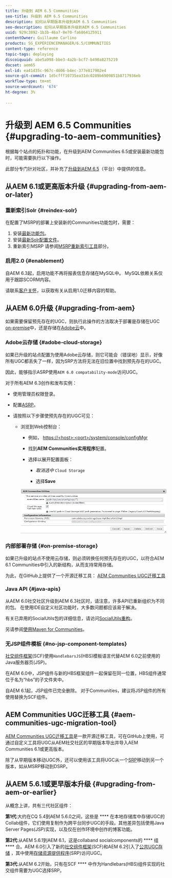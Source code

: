 ```yaml
---
title: 升级到 AEM 6.5 Communities
seo-title: 升级到 AEM 6.5 Communities
description: 如何从早期版本升级到AEM 6.5 Communities
seo-description: 如何从早期版本升级到AEM 6.5 Communities
uuid: 929c3892-1b3b-46a7-8e70-fa6864125911
contentOwner: Guillaume Carlino
products: SG_EXPERIENCEMANAGER/6.5/COMMUNITIES
content-type: reference
topic-tags: deploying
discoiquuid: abe5a998-bbe3-4a2b-bcf7-b490a8275219
docset: aem65
exl-id: ea41d35c-967c-4606-b4ec-377e817902e4
source-git-commit: 1d5cfff10735ea31dc0289b6909851b8717936eb
workflow-type: tm+mt
source-wordcount: '674'
ht-degree: 3%

---
```


# 升级到 AEM 6.5 Communities {#upgrading-to-aem-communities}

根据每个站点的拓扑和功能，在升级到AEM Communities 6.5或安装最新功能包时，可能需要执行以下操作。

此部分专门针对社区，并补充了[升级到AEM 6.5](/help/sites-deploying/upgrade.md)（平台）中提供的信息。

## 从AEM 6.1或更高版本升级 {#upgrading-from-aem-or-later}

### 重新索引Solr {#reindex-solr}

在配置了MSRP的部署上安装新的Communities功能包时，需要：

1. 安装[最新功能包](/help/communities/deploy-communities.md#latestfeaturepack)。
1. 安装[最新Solr配置文件](/help/communities/msrp.md#upgrading)。
1. 重新索引MSRP
请参阅[MSRP重新索引工具](/help/communities/msrp.md#msrp-reindex-tool)部分。

### 启用2.0 {#enablement}

自AEM 6.3起，启用功能不再将报表信息存储在MySQL中。 MySQL依赖关系仅用于跟踪SCORM内容。

请联系[客户关怀](https://helpx.adobe.com/cn/marketing-cloud/contact-support.html)，以获取有关从启用1.0迁移内容的帮助。

## 从AEM 6.0升级 {#upgrading-from-aem}

如果需要保留预先存在的UGC，则执行此操作的方法取决于部署是存储在UGC [on-premise](#on-premise-storage)中，还是存储在[Adobe云](#adobe-cloud-storage)中。

### Adobe云存储 {#adobe-cloud-storage}

如果已升级的站点配置为使用Adobe云存储，则它可能会（错误地）显示，好像所有UGC都丢失了一样，因为SRP方法将无法在旧位置中找到预先存在的UGC。

因此，能够指示ASRP使用`AEM 6.0 compatability-mode`访问UGC。

对于所有AEM 6.3创作和发布实例：

* 使用管理员权限登录。
* 配置[ASRP](/help/communities/asrp.md)。
* 请按照以下步骤使预先存在的UGC可见：

   * 浏览到Web控制台：

      * 例如， [https://&lt;host>:&lt;port>/system/console/configMgr](https://localhost:4502/system/console/configMgr)

      * 找到&#x200B;**AEM Communities实用程序**&#x200B;配置。
      * 选择以展开配置面板：

         * *取消选中* `Cloud Storage`

         * 选择&#x200B;**Save**

      ![实用程序](assets/utilities.png)


### 内部部署存储 {#on-premise-storage}

如果已升级的站点不使用云存储，则必须转换任何预先存在的UGC，以符合AEM 6.1 Communities中引入的新结构，从而支持常用存储。

为此，在GitHub上提供了一个开源迁移工具：
[AEM Communities UGC迁移工具](https://github.com/Adobe-Marketing-Cloud/communities-ugc-migration)

### Java API {#java-apis}

从AEM 6.0社交社区升级到AEM 6.3社区时，请注意，许多API已重新组织为不同的包。 在使用IDE自定义社区功能时，大多数问题都应该易于解决。

有关已弃用的SocialUtils包的详细信息，请访问[SocialUtils重构](/help/communities/socialutils.md)。

另请参阅[使用Maven for Communities](/help/communities/maven.md)。

### 无JSP组件模板 {#no-jsp-component-templates}

[社交组件框架](/help/communities/scf.md)(SCF)使用`HandlebarsJS`(HBS)模板语言代替AEM 6.0之前使用的Java服务器页(JSP)。

在AEM 6.0中，JSP组件与新的HBS框架组件一起保留在同一位置，HBS组件通常位于名为“hbs”的子文件夹中。

自AEM 6.1起，JSP组件已完全删除。 对于Communities，建议将JSP组件的所有使用替换为SCF组件。

## AEM Communities UGC迁移工具 {#aem-communities-ugc-migration-tool}

[AEM Communities UGC迁移工具](https://github.com/Adobe-Marketing-Cloud/communities-ugc-migration)是一款开源迁移工具，可在GitHub上使用，可通过自定义工具将UGC从AEM社交社区的早期版本导出并导入AEM Communities 6.1或更高版本。

除了从早期版本移动UGC外，还可以使用该工具将UGC从一个[SRP](/help/communities/working-with-srp.md)移动到另一个版本，如从MSRP移动到DSRP。

## 从AEM 5.6.1或更早版本升级 {#upgrading-from-aem-or-earlier}

从概念上讲，共有三代社区组件：

**第1代**:大约在CQ 5.4到AEM 5.6.0之间，这些是 **** 在本地存储库中存储UGC的Collab组件，它们使用复制作为跨平台同步UGC的手段。其他差异包括使用Java Server Pages(JSP)实现，以及仅在创作环境中创作的博客功能。

**第2代**:从AEM 5.6.1到AEM 6.1，这是collaband socialcomponents的 **** 组 **** 合。AEM 6.0引入了新的[社交组件框架](/help/communities/scf.md)(SCF)和AEM 6.2引入了[公共UGC存储](/help/communities/working-with-srp.md) ，其中使用[存储资源提供程序](/help/communities/srp.md)(SRP)访问UGC。

**第3代**:从AEM 6.2开始，只有在SCF **** 中作为Handlebars(HBS)组件实现的社交组件需要为UGC选择SRP。
